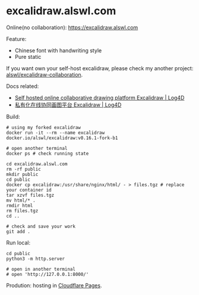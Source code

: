 # excalidraw.alswl.com

Online(no collaboration): https://excalidraw.alswl.com

Feature:

- Chinese font with handwriting style
- Pure static

If you want own your self-host excalidraw, please check my another project: [alswl/excalidraw-collaboration](https://github.com/alswl/excalidraw-collaboration).

Docs related:

- [Self hosted online collaborative drawing platform Excalidraw | Log4D](https://en.blog.alswl.com/2022/10/self-hosted-excalidraw/)
- [私有化在线协同画图平台 Excalidraw | Log4D]( https://blog.alswl.com/2022/10/self-hosted-excalidraw/ )

Build:

```
# using my forked excalidraw
docker run -it --rm --name excalidraw docker.io/alswl/excalidraw:v0.16.1-fork-b1

# open another terminal
docker ps # check running state

cd excalidraw.alswl.com
rm -rf public
mkdir public
cd public
docker cp excalidraw:/usr/share/nginx/html/ - > files.tgz # replace your container id
tar xzvf files.tgz
mv html/* .
rmdir html
rm files.tgz
cd ..

# check and save your work
git add .
```

Run local:

```
cd public
python3 -m http.server

# open in another terminal
# open 'http://127.0.0.1:8000/'
```

Prodution: hosting in [Cloudflare Pages](https://pages.cloudflare.com/).

